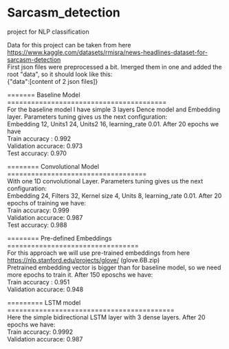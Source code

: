 # Sarcasm_detection
project for NLP classification

Data for this project can be taken from here https://www.kaggle.com/datasets/rmisra/news-headlines-dataset-for-sarcasm-detection  
First json files were preprocessed a bit. Imerged them in one and added the root "data", so it should look like this:  
{"data":[content of 2 json files]}  
  
======= Baseline Model ========================================  
For the baseline model I have simple 3 layers Dence model and Embedding layer. Parameters tuning gives us the next configuration:  
Embedding 12, Units1 24, Units2 16, learning_rate 0.01. After 20 epochs we have    
Train accuracy : 0.992  
Validation accurace: 0.973  
Test accuracy: 0.970
  
======== Convolutional Model ===================================  
With one 1D convolutional Layer. Parameters tuning gives us the next configuration:  
Embedding 24, Filters 32, Kernel size 4, Units 8, learning_rate 0.01. After 20 epochs of training we have:  
Train accuracy: 0.999   
Validation accurace: 0.987  
Test accuracy: 0.988  

======== Pre-defined Embeddings =================================  
For this approach we will use pre-trained embeddings from here https://nlp.stanford.edu/projects/glove/ (glove.6B.zip)  
Pretrained embedding vector is bigger than for baseline model, so we need more epochs to train it. After 150 eposchs we have:  
Train accuracy : 0.951  
Validation accurace: 0.948  

========= LSTM model ==========================================  
Here the simple bidirectional LSTM layer with 3 dense layers. After 20 epochs we have:  
Train accuracy: 0.9992   
Validation accurace: 0.987  
